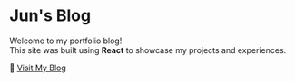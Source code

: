 # Jun's Blog

Welcome to my portfolio blog!  
This site was built using **React** to showcase my projects and experiences.

🔗 [Visit My Blog](https://junhj14.github.io/)
